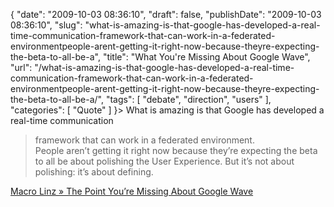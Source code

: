 {
    "date": "2009-10-03 08:36:10",
    "draft": false,
    "publishDate": "2009-10-03 08:36:10",
    "slug": "what-is-amazing-is-that-google-has-developed-a-real-time-communication-framework-that-can-work-in-a-federated-environmentpeople-arent-getting-it-right-now-because-theyre-expecting-the-beta-to-all-be-a",
    "title": "What You're Missing About Google Wave",
    "url": "\/what-is-amazing-is-that-google-has-developed-a-real-time-communication-framework-that-can-work-in-a-federated-environmentpeople-arent-getting-it-right-now-because-theyre-expecting-the-beta-to-all-be-a\/",
    "tags": [
        "debate",
        "direction",
        "users"
    ],
    "categories": [
        "Quote"
    ]
}> What is amazing is that Google has developed a real-time communication
> framework that can work in a federated environment.\
> People aren’t getting it right now because they’re expecting the beta
> to all be about polishing the User Experience. But it’s not about
> polishing: it’s about defining.

[Macro Linz » The Point You’re Missing About Google
Wave](http://macrolinz.com/macrolinz/index.php/2009/10/01/the-point-youre-missing-about-google-wave/)
